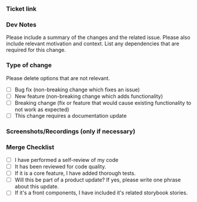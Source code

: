 ### Ticket link

### Dev Notes
Please include a summary of the changes and the related issue. Please also include relevant motivation and context. List any dependencies that are required for this change.

### Type of change
Please delete options that are not relevant.

- [ ] Bug fix (non-breaking change which fixes an issue)
- [ ] New feature (non-breaking change which adds functionality)
- [ ] Breaking change (fix or feature that would cause existing functionality to not work as expected)
- [ ] This change requires a documentation update

### Screenshots/Recordings (only if necessary)

### Merge Checklist

- [ ] I have performed a self-review of my code
- [ ] It has been reviewed for code quality.
- [ ] If it is a core feature, I have added thorough tests.
- [ ] Will this be part of a product update? If yes, please write one phrase about this update.
- [ ] If it's a front components, I have included it's related storybook stories.
